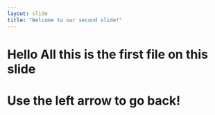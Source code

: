 ```yaml
---
layout: slide
title: "Welcome to our second slide!"
---
```

<h1>Hello All this is the first file on this slide<h1>
Use the left arrow to go back!
